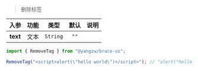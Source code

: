 > 删除标签

入参|功能|类型|默认|说明
:-:|:-:|:-:|:-:|-
**text**|文本|`String`|`""`

```js
import { RemoveTag } from "@yangzw/bruce-us";

RemoveTag("<script>alert(\"hello world\")</script>"); // "alert("hello world")"
```